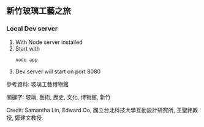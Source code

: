 ## 新竹玻璃工藝之旅

### Local Dev server
1. With Node server installed
2. Start with 
    ```js 
    node app
    ```
3. Dev server will start on port 8080

參考資料: 玻璃工藝博物館

關鍵字: 玻璃, 藝術, 歷史, 文化, 博物館, 新竹

Credit: Samantha Lin, Edward Oo, 國立台北科技大學互動設計研究所, 王聖銘教授, 鄭建文教授